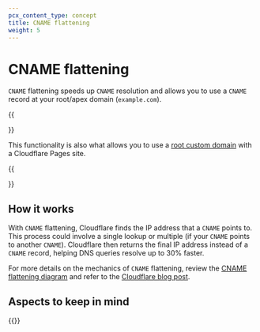 ```yaml
---
pcx_content_type: concept
title: CNAME flattening
weight: 5
---
```


# CNAME flattening

`CNAME` flattening speeds up `CNAME` resolution and allows you to use a `CNAME` record at your root/apex domain (`example.com`).

{{<Aside type="note">}}

This functionality is also what allows you to use a [root custom domain](/pages/platform/custom-domains/) with a Cloudflare Pages site.

{{</Aside>}}

## How it works

With `CNAME` flattening, Cloudflare finds the IP address that a `CNAME` points to. This process could involve a single lookup or multiple (if your `CNAME` points to another `CNAME`). Cloudflare then returns the final IP address instead of a `CNAME` record, helping DNS queries resolve up to 30% faster.

For more details on the mechanics of `CNAME` flattening, review the [CNAME flattening diagram](/dns/cname-flattening/cname-flattening-diagram/) and refer to the [Cloudflare blog post](https://blog.cloudflare.com/introducing-cname-flattening-rfc-compliant-cnames-at-a-domains-root/).

## Aspects to keep in mind

{{<render file="_cname-flattening-callout.md">}}

